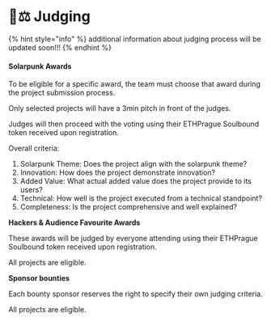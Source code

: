 # 🧑⚖ Judging

{% hint style="info" %}
additional information about judging process will be updated soon!!!
{% endhint %}

#### Solarpunk Awards

To be eligible for a specific award, the team must choose that award during the project submission process.

Only selected projects will have a 3min pitch in front of the judges.

Judges will then proceed with the voting using their ETHPrague Soulbound token received upon registration.

Overall criteria:

1. Solarpunk Theme: Does the project align with the solarpunk theme?
2. Innovation: How does the project demonstrate innovation?
3. Added Value: What actual added value does the project provide to its users?
4. Technical: How well is the project executed from a technical standpoint?
5. Completeness: Is the project comprehensive and well explained?



**Hackers & Audience Favourite Awards**

These awards will be judged by everyone attending using their ETHPrague Soulbound token received upon registration.

All projects are eligible.



**Sponsor bounties**

Each bounty sponsor reserves the right to specify their own judging criteria.&#x20;

All projects are eligible.
